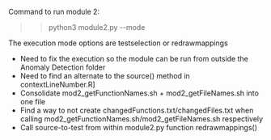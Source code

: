 Command to run module 2:
>> python3 module2.py --mode <execution mode>

The execution mode options are testselection or redrawmappings

- Need to fix the execution so the module can be run from outside the Anomaly Detection folder
- Need to find an alternate to the source() method in contextLineNumber.R]
- Consolidate mod2_getFunctionNames.sh + mod2_getFileNames.sh into one file
- Find a way to not create changedFunctions.txt/changedFiles.txt when calling mod2_getFunctionNames.sh/mod2_getFileNames.sh respectively
- Call source-to-test from within module2.py function redrawmappings()
